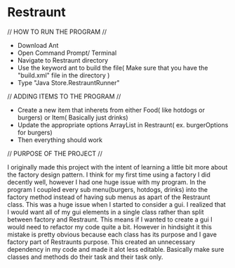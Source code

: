 # Restraunt

// HOW TO RUN THE PROGRAM //
 - Download Ant
 - Open Command Prompt/ Terminal
 - Navigate to Restraunt directory
 - Use the keyword ant to build the file( Make sure that you have the "build.xml" file in the directory )
 - Type "Java Store.RestrauntRunner"



// ADDING ITEMS TO THE PROGRAM //
 - Create a new item that inherets from either Food( like hotdogs or burgers) or Item( Basically just drinks)
 - Update the appropriate options ArrayList in Restraunt( ex. burgerOptions for burgers)
 - Then everything should work
   

// PURPOSE OF THE PROJECT //

I originally made this project with the intent of learning a little bit more about the factory design pattern. I think for my first time using a factory I did decently well, however I had one huge issue with my program. In the program I coupled every sub menu(burgers, hotdogs, drinks) into the factory method instead of having sub menus as apart of the Restraunt class. This was a huge issue when I started to consider a gui. I realized that I would want all of my gui elements in a single class rather than split between factory and Restraunt. This means if I wanted to create a gui I would need  to refactor my code quite a bit. However in hindsight it this mistake is pretty obvious because each class has its purpose and I gave factory part of Restraunts purpose. This created an unnecessary dependency in my code and made it alot less editable. Basically make sure classes and methods do their task and their task only. 
